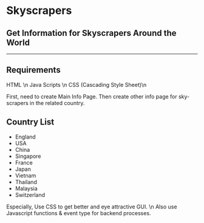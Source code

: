 # Skyscrapers
Get Information for Skyscrapers Around the World
-----------------------------------------------------------
-----------------------------------------------------------
Requirements
-----------------
HTML \n
Java Scripts \n
CSS (Cascading Style Sheet)\n

First, need to create Main Info Page. Then create other info page for sky-scrapers in the related country.

Country List
----------------
* England
* USA
* China
* Singapore
* France
* Japan
* Vietnam
* Thailand
* Malaysia
* Switzerland

Especially, 
Use CSS to get better and eye attractive GUI. \n
Also use Javascript functions & event type for backend processes.
